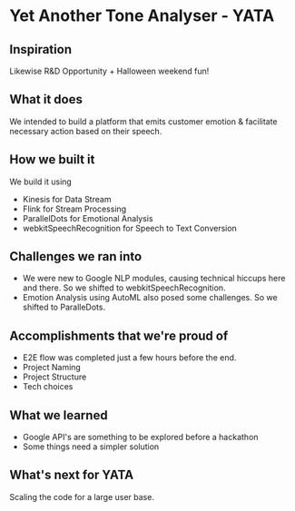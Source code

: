 # Yet Another Tone Analyser - YATA

## Inspiration
Likewise R&D Opportunity + Halloween weekend fun!

## What it does
We intended to build a platform that emits customer emotion & facilitate necessary action based on their speech.

## How we built it
We build it using
* Kinesis for Data Stream
* Flink for Stream Processing
* ParallelDots for Emotional Analysis
* webkitSpeechRecognition for Speech to Text Conversion

## Challenges we ran into
* We were new to Google NLP modules, causing technical hiccups here and there. So we shifted to webkitSpeechRecognition.
* Emotion Analysis using AutoML also posed some challenges. So we shifted to ParalleDots.

## Accomplishments that we're proud of
* E2E flow was completed just a few hours before the end.
* Project Naming
* Project Structure
* Tech choices

## What we learned
* Google API's are something to be explored before a hackathon
* Some things need a simpler solution

## What's next for YATA
Scaling the code for a large user base.